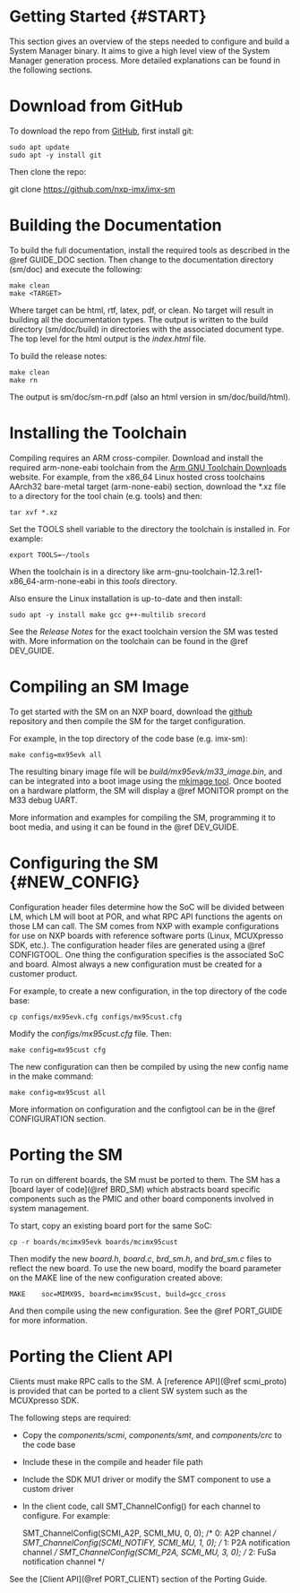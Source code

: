 Getting Started {#START}
===============

This section gives an overview of the steps needed to configure and build a System Manager binary. It aims to
give a high level view of the System Manager generation process. More detailed explanations can be found in
the following sections.

Download from GitHub
====================

To download the repo from [GitHub](https://github.com/nxp-imx/imx-sm), first install git:

    sudo apt update
    sudo apt -y install git

Then clone the repo:

git clone https://github.com/nxp-imx/imx-sm

Building the Documentation
==========================

To build the full documentation, install the required tools as described in the @ref GUIDE_DOC
section. Then change to the documentation directory (sm/doc) and execute the following:

    make clean
    make <TARGET>

Where target can be html, rtf, latex, pdf, or clean. No target will result in building
all the documentation types. The output is written to the build directory (sm/doc/build)
in directories with the associated document type. The top level for the html output
is the *index.html* file.

To build the release notes:

    make clean
    make rn

The output is sm/doc/sm-rn.pdf (also an html version in sm/doc/build/html).

Installing the Toolchain
========================

Compiling requires an ARM cross-compiler. Download and install the required arm-none-eabi toolchain from
the [Arm GNU Toolchain Downloads](https://developer.arm.com/downloads/-/arm-gnu-toolchain-downloads)
website. For example, from the x86_64 Linux hosted cross toolchains AArch32 bare-metal target
(arm-none-eabi) section, download the *.xz file to a directory for the tool chain (e.g. tools) and then:

    tar xvf *.xz

Set the TOOLS shell variable to the directory the toolchain is installed in. For example:

    export TOOLS=~/tools

When the toolchain is in a directory like arm-gnu-toolchain-12.3.rel1-x86_64-arm-none-eabi in this
*tools* directory.

Also ensure the Linux installation is up-to-date and then install:

    sudo apt -y install make gcc g++-multilib srecord

See the *Release Notes* for the exact toolchain version the SM was tested with. More information on
the toolchain can be found in the @ref DEV_GUIDE.

Compiling an SM Image
=====================

To get started with the SM on an NXP board, download the [github](https://github.com/nxp-imx/imx-sm)
repository and then compile the SM for the target configuration.

For example, in the top directory of the code base (e.g. imx-sm):

    make config=mx95evk all

The resulting binary image file will be *build/mx95evk/m33_image.bin*, and can be integrated into a boot
image using the [mkimage tool](https://github.com/nxp-imx/imx-mkimage). Once booted on a hardware platform,
the SM will display a @ref MONITOR prompt on the M33 debug UART.

More information and examples for compiling the SM, programming it to boot media, and using it can be found
in the @ref DEV_GUIDE.

Configuring the SM {#NEW_CONFIG}
==================

Configuration header files determine how the SoC will be divided between LM, which LM will boot at POR,
and what RPC API functions the agents on those LM can call. The SM comes from NXP with example
configurations for use on NXP boards with reference software ports (Linux, MCUXpresso SDK, etc.). The
configuration header files are generated using a @ref CONFIGTOOL. One thing the configuration specifies
is the associated SoC and board. Almost always a new configuration must be created for a customer product.

For example, to create a new configuration, in the top directory of the code base:

    cp configs/mx95evk.cfg configs/mx95cust.cfg

Modify the *configs/mx95cust.cfg* file. Then:

    make config=mx95cust cfg

The new configuration can then be compiled by using the new config name in the make command:

    make config=mx95cust all

More information on configuration and the configtool can be in the @ref CONFIGURATION section.

Porting the SM
==============

To run on different boards, the SM must be ported to them. The SM has a [board layer of code](@ref BRD_SM)
which abstracts board specific components such as the PMIC and other board components involved in system
management.

To start, copy an existing board port for the same SoC:

    cp -r boards/mcimx95evk boards/mcimx95cust

Then modify the new *board.h*, *board.c*, *brd_sm.h*, and *brd_sm.c* files to reflect the new board. To
use the new board, modify the board parameter on the MAKE line of the new configuration created above:

    MAKE    soc=MIMX95, board=mcimx95cust, build=gcc_cross

And then compile using the new configuration. See the @ref PORT_GUIDE for more information.

Porting the Client API
======================

Clients must make RPC calls to the SM. A [reference API](@ref scmi_proto) is provided that can be ported
to a client SW system such as the MCUXpresso SDK.

The following steps are required:

- Copy the *components/scmi*, *components/smt*, and *components/crc* to the code base
- Include these in the compile and header file path
- Include the SDK MU1 driver or modify the SMT component to use a custom driver
- In the client code, call SMT_ChannelConfig() for each channel to configure. For example:


    SMT_ChannelConfig(SCMI_A2P, SCMI_MU, 0, 0);     /* 0: A2P channel */
    SMT_ChannelConfig(SCMI_NOTIFY, SCMI_MU, 1, 0);  /* 1: P2A notification channel */
    SMT_ChannelConfig(SCMI_P2A, SCMI_MU, 3, 0);     /* 2: FuSa notification channel */

See the [Client API](@ref PORT_CLIENT) section of the Porting Guide.

